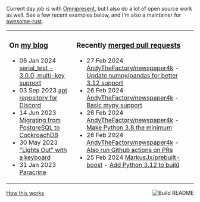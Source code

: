 Current day job is with [Omnipresent](https://www.omnipresent.com/), but I also do a lot of open source work as well. See a few recent examples below, and I'm also a maintainer for [awesome-rust](https://github.com/rust-unofficial/awesome-rust).

<table><tr><td valign="top">

### On [my blog](https://tevps.net/blog)
<!-- blog starts -->
* 06 Jan 2024 [serial_test - 3.0.0, multi-key support](https://tevps.net/blog/2024/01/06/serial_test-300-multi-key-support)
* 03 Sep 2023 [apt repository for Discord](https://tevps.net/blog/2023/09/03/apt-repository-for-discord)
* 14 Jun 2023 [Migrating from PostgreSQL to CockroachDB](https://tevps.net/blog/2023/06/14/migrating-from-postgresql-to-cockroachdb)
* 30 May 2023 ["Lights Out" with a keyboard](https://tevps.net/blog/2023/05/30/lights-out-with-a-keyboard)
* 31 Jan 2023 [Paracrine](https://tevps.net/blog/2023/01/31/paracrine)
<!-- blog ends -->

</td><td valign="top">

### Recently [merged pull requests](https://github.com/search?o=desc&q=is%3Apr+author%3Apalfrey+-user%3Apalfrey+is%3Amerged+is%3Apublic&s=created&type=Issues)

<!-- prs starts -->
* 27 Feb 2024 [AndyTheFactory/newspaper4k](https://github.com/AndyTheFactory/newspaper4k) - [Update numpy/pandas for better 3.12 support](https://github.com/AndyTheFactory/newspaper4k/pull/618)
* 26 Feb 2024 [AndyTheFactory/newspaper4k](https://github.com/AndyTheFactory/newspaper4k) - [Basic mypy support](https://github.com/AndyTheFactory/newspaper4k/pull/613)
* 26 Feb 2024 [AndyTheFactory/newspaper4k](https://github.com/AndyTheFactory/newspaper4k) - [Make Python 3.8 the minimum](https://github.com/AndyTheFactory/newspaper4k/pull/614)
* 26 Feb 2024 [AndyTheFactory/newspaper4k](https://github.com/AndyTheFactory/newspaper4k) - [Also run Github actions on PRs](https://github.com/AndyTheFactory/newspaper4k/pull/615)
* 25 Feb 2024 [MarkusJx/prebuilt-boost](https://github.com/MarkusJx/prebuilt-boost) - [Add Python 3.12 to build](https://github.com/MarkusJx/prebuilt-boost/pull/10)
<!-- prs ends -->

</td></tr></table>

<a href="https://github.com/palfrey/palfrey/actions"><img src="https://github.com/palfrey/palfrey/workflows/Build%20README/badge.svg?branch=main" align="right" alt="Build README"></a> <a href="https://tevps.net/blog/2020/7/11/customising-github-profile-pages/">How this works</a>
